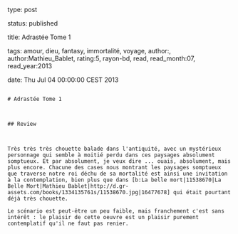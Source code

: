 type: post
status: published
title: Adrastée Tome 1
tags:  amour,  dieu,  fantasy,  immortalité,  voyage, author:, author:Mathieu_Bablet, rating:5, rayon-bd, read, read_month:07, read_year:2013
date: Thu Jul 04 00:00:00 CEST 2013
~~~~~~
# Adrastée Tome 1

## Review

Très très très chouette balade dans l'antiquité, avec un mystérieux personnage qui semble à moitié perdu dans ces paysages absolument somptueux. Et par absolument, je veux dire ... ouais, absolument, mais plus encore. Chacune des cases nous montrant les paysages somptueux que traverse notre roi déchu de sa mortalité est ainsi une invitation à la contemplation, bien plus que dans [b:La belle mort|11538670|La Belle Mort|Mathieu Bablet|http://d.gr-assets.com/books/1334135761s/11538670.jpg|16477678] qui était pourtant déjà très chouette.  
Le scénario est peut-être un peu faible, mais franchement c'est sans intérêt : le plaisir de cette oeuvre est un plaisir purement contemplatif qu'il ne faut pas renier.